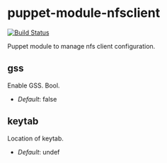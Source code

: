 puppet-module-nfsclient
=======================

[![Build Status](
https://api.travis-ci.org/kodguru/puppet-module-nfsclient.png?branch=master)](https://travis-ci.org/kodguru/puppet-module-nfsclient)

Puppet module to manage nfs client configuration.

gss
---
Enable GSS. Bool.

- *Default*: false

keytab
------
Location of keytab.

- *Default*: undef
